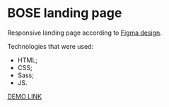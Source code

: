 # BOSE landing page
Responsive landing page according to [Figma design](https://www.figma.com/file/OMjQNb3hg1LKMV4OwyQ3Ao/BOSE?node-id=0%3A1).

Technologies that were used:
 - HTML;
 - CSS;
 - Sass;
 - JS.

[DEMO LINK](https://artem-hirzhev.github.io/bose-landing-page/)
